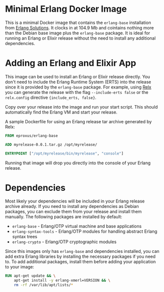 # Minimal Erlang Docker Image

This is a minimal Docker image that contains the `erlang-base` installation from [Erlang Solutions][1]. It clocks in at 104.9 Mb  and cointains nothing more than the Debian base image plus the `erlang-base` package. It is ideal for running an Erlang or Elixir release without the need to install any additional dependencies.

# Adding an Erlang and Elixir App

This image can be used to install an Erlang or Elixir release directly. You don't need to include the Erlang Runtime System (ERTS) into the release since it is provided by the `erlang-base` package. For example, using [Relx][2] you can generate the release with the flag `--include-erts false` or the `relx.config` directive `{include_erts, false}`.

Copy over your release into the image and run your start script. This should automatically find the Erlang VM and start your release.

A sample Dockerfile for using an Erlang release tar archive generated by Relx:

```Dockerfile
FROM eproxus/erlang-base

ADD myrelease-0.0.1.tar.gz /opt/myrelease/

ENTRYPOINT ["/opt/myrelease/bin/myrelease", "console"]
```

Running that image will drop you directly into the console of your Erlang release.

# Dependencies

Most likely your dependencies will be included in your Erlang release archive already. If you need to install any dependencies as Debian packages, you can exclude them from your release and install them manually. The following packages are installed by default:

* `erlang-base` - Erlang/OTP virtual machine and base applications
* `erlang-syntax-tools` - Erlang/OTP modules for handling abstract Erlang syntax trees
* `erlang-crypto` - Erlang/OTP cryptographic modules

Since this images only has `erlang-base` and dependencies installed, you can add extra Erlang libraries by installing the necessary packages if you need to. To add additional packages, install them before adding your application to your image:

```Dockerfile
RUN apt-get update && \
    apt-get install -y erlang-xmerl=VERSION && \
    rm -rf /var/lib/apt/lists/*
```

[1]: https://www.erlang-solutions.com/downloads/download-erlang-otp "Download Erlang OTP | Erlang Solutions"
[2]: https://github.com/erlware/relx "erlware/relx - A release assembler for Erlang"
